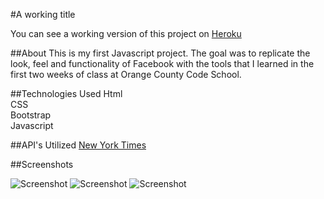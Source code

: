 #A working title

You can see a working version of this project on [Heroku](https://fakebook1.herokuapp.com/)

##About
This is my first Javascript project.  The goal was to replicate the look, feel and functionality of Facebook with the tools that I learned in the first two weeks of class at Orange County Code School.

##Technologies Used
Html  
CSS  
Bootstrap  
Javascript  


##API's Utilized
[New York Times](http://developer.nytimes.com/docs)  


##Screenshots

![Screenshot](https://cloud.githubusercontent.com/assets/17256090/14541334/56f6ba52-023e-11e6-9569-d2c008687e6c.png)
![Screenshot](https://cloud.githubusercontent.com/assets/17256090/14541477/05f7fea8-023f-11e6-9add-d01c29aedd3c.png)
![Screenshot](https://cloud.githubusercontent.com/assets/17256090/14541558/5b2e1542-023f-11e6-951a-c5ea65014539.png)
